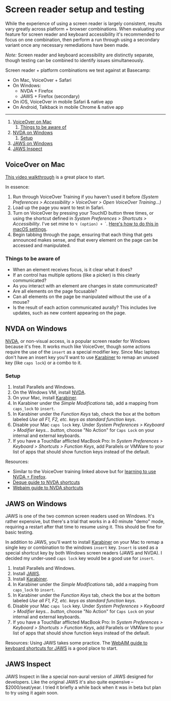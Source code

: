 # Screen reader setup and testing

While the experience of using a screen reader is largely consistent, results vary greatly across platform + browser combinations. When evaluating your feature for screen reader and keyboard accessibility it's recommended to focus on one combination, then perform a run through using a secondary variant once any necessary remediations have been made.

*Note:* Screen reader and keyboard accessibility are distinctly separate, though testing can be combined to identify issues simultaneously.

Screen reader + platform combinations we test against at Basecamp:

- On Mac, VoiceOver + Safari
- On Windows:
  - NVDA + Firefox
  - JAWS + Firefox (secondary)
- On iOS, VoiceOver in mobile Safari & native app
- On Android, Talkback in mobile Chrome & native app

---

1. [VoiceOver on Mac](#voiceover-on-mac)
   1. [Things to be aware of](#things-to-be-aware-of)
2. [NVDA on Windows](#nvda-on-windows)
   1. [Setup](#setup)
3. [JAWS on Windows](#jaws-on-windows)
4. [JAWS Inspect](#jaws-inspect)

## VoiceOver on Mac

[This video walkthrough](https://www.youtube.com/watch?v=5R-6WvAihms&list=PLNYkxOF6rcICWx0C9LVWWVqvHlYJyqw7g&index=6) is a great place to start.

In essence:

1. Run through VoiceOver Training if you haven't used it before *(System Preferences > Accessibility > VoiceOver > Open VoiceOver Training…)*
2. Load up the page you want to test in Safari.
3. Turn on VoiceOver by pressing your TouchID button three times, or using the shortcut defined in *System Preferences > Shortcuts > Accessibility*. I've set mine to `⌥ (option) + `\`. [Here's how to do this in macOS settings](../images/VO-shortcut.png).
4. Begin tabbing through the page, ensuring that each thing that gets announced makes sense, and that every element on the page can be accessed and manipulated.

### Things to be aware of

- When an element receives focus, is it clear what it does?
- If an control has multiple options (like a picker) is this clearly communicated?
- As you interact with an element are changes in state communicated?
- Are all elements on the page focusable?
- Can all elements on the page be manipulated without the use of a mouse?
- Is the result of each action communicated aurally? This includes live updates, such as new content appearing on the page.

## NVDA on Windows

[NVDA](https://www.nvaccess.org), or non-visual access, is a popular screen reader for Windows because it's free. It works much like VoiceOver, though some actions require the use of the `insert` as a special modifier key. Since Mac laptops don't have an insert key you'll want to use [Karabiner](https://pqrs.org/osx/karabiner/index.html) to remap an unused key (like `caps lock`) or a combo to it.

### Setup

1. Install Parallels and Windows.
2. On the Windows VM, install [NVDA](https://www.nvaccess.org).
3. On your Mac, install [Karabiner](https://pqrs.org/osx/karabiner/index.html).
4. In Karabiner under the *Simple Modifications* tab, add a mapping from `caps_lock` to `insert`.
5. In Karabiner under the *Function Keys* tab, check the box at the bottom labeled *Use all F1, F2, etc. keys as standard function keys*.
6. Disable your Mac `caps lock` key. Under *System Preferences > Keyboard > Modifier keys… button*, choose "No Action" for `Caps Lock` on your internal and external keyboards.
7. If you have a TouchBar afflicted MacBook Pro: In *System Preferences > Keyboard > Shortcuts > Function Keys*, add Parallels or VMWare to your list of apps that should show function keys instead of the default.

Resources:
- Similar to the VoiceOver training linked above but for [learning to use NVDA + Firefox](https://www.youtube.com/watch?v=Jao3s_CwdRU&list=PLNYkxOF6rcICWx0C9LVWWVqvHlYJyqw7g&index=4).
- [Deque guide to NVDA shortcuts](https://dequeuniversity.com/screenreaders/nvda-keyboard-shortcuts#nvda-nvda_shortcut_keys)
- [Webaim guide to NVDA shortcuts](https://webaim.org/resources/shortcuts/nvda)

## JAWS on Windows

JAWS is one of the two common screen readers used on Windows. It's rather expensive, but there's a trial that works in a 40 minute "demo" mode, requiring a restart after that time to resume using it. This should be fine for basic testing.

In addition to JAWS, you'll want to install [Karabiner](https://pqrs.org/osx/karabiner/index.html) on your Mac to remap a single key or combination to the windows `insert` key. `Insert` is used as a special shortcut key by both Windows screen readers (JAWS and NVDA). I decided my under-used `caps lock` key would be a good use for `insert`.

1. Install Parallels and Windows.
2. Install [JAWS](https://www.freedomscientific.com/products/software/jaws/).
3. Install [Karabiner](https://pqrs.org/osx/karabiner/index.html).
4. In Karabiner under the *Simple Modifications* tab, add a mapping from `caps_lock` to `insert`.
5. In Karabiner under the *Function Keys* tab, check the box at the bottom labeled *Use all F1, F2, etc. keys as standard function keys*.
6. Disable your Mac `caps lock` key. Under *System Preferences > Keyboard > Modifier keys… button*, choose "No Action" for `Caps Lock` on your internal and external keyboards.
7. If you have a TouchBar afflicted MacBook Pro: In *System Preferences > Keyboard > Shortcuts > Function Keys*, add Parallels or VMWare to your list of apps that should show function keys instead of the default.

Resources:
Using JAWS takes some practice. The [WebAIM guide to keyboard shortcuts for JAWS](https://webaim.org/resources/shortcuts/jaws) is a good place to start.

## JAWS Inspect

JAWS Inspect in like a special non-aural version of JAWS designed for developers. Like the original JAWS it's also quite expensive – $2000/seat/year. I tried it briefly a while back when it was in beta but plan to try using it again soon.
